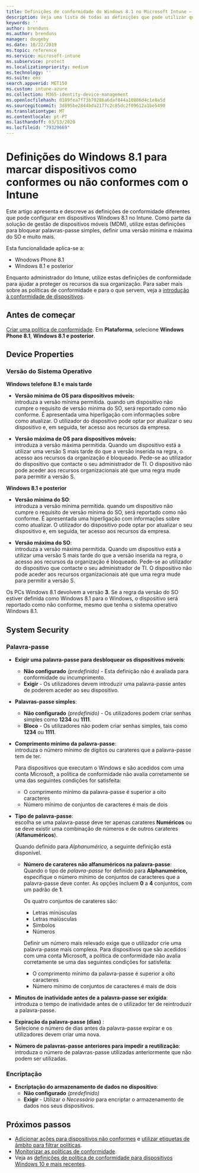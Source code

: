 ```yaml
---
title: Definições de conformidade do Windows 8.1 no Microsoft Intune – Azure | Microsoft Docs
description: Veja uma lista de todas as definições que pode utilizar quando define a conformidade para os seus dispositivos Windows 8.1 e Windows Phone 8.1 no Microsoft Intune. Verifique a conformidade da versão mínima e máxima do sistema operativo, defina o comprimento e as restrições das palavras-passe, ative a encriptação no armazenamento de dados e muito mais.
keywords: ''
author: brenduns
ms.author: brenduns
manager: dougeby
ms.date: 10/22/2019
ms.topic: reference
ms.service: microsoft-intune
ms.subservice: protect
ms.localizationpriority: medium
ms.technology: ''
ms.suite: ems
search.appverid: MET150
ms.custom: intune-azure
ms.collection: M365-identity-device-management
ms.openlocfilehash: 0189fea7f73b70286a6daf844a10806d4c1e8a5d
ms.sourcegitcommit: 3d895be2844bda2177c2c85dc2f09612a1be5490
ms.translationtype: MT
ms.contentlocale: pt-PT
ms.lasthandoff: 03/13/2020
ms.locfileid: "79329669"
---
```

# <a name="windows-81-settings-to-mark-devices-as-compliant-or-not-compliant-using-intune"></a>Definições do Windows 8.1 para marcar dispositivos como conformes ou não conformes com o Intune

Este artigo apresenta e descreve as definições de conformidade diferentes que pode configurar em dispositivos Windows 8.1 no Intune. Como parte da solução de gestão de dispositivos móveis (MDM), utilize estas definições para bloquear palavras-passe simples, definir uma versão mínima e máxima do SO e muito mais.

Esta funcionalidade aplica-se a:

- Wnodows Phone 8.1
- Windows 8.1 e posterior

Enquanto administrador do Intune, utilize estas definições de conformidade para ajudar a proteger os recursos da sua organização. Para saber mais sobre as políticas de conformidade e para o que servem, veja a [introdução à conformidade de dispositivos](device-compliance-get-started.md).

## <a name="before-you-begin"></a>Antes de começar

[Criar uma política de conformidade](create-compliance-policy.md#create-the-policy). Em **Plataforma**, selecione **Windows Phone 8.1**, **Windows 8.1 e posterior**.

## <a name="device-properties"></a>Device Properties

### <a name="operating-system-version"></a>Versão do Sistema Operativo

**Windows telefone 8.1 e mais tarde**
- **Versão mínima de OS para dispositivos móveis:**  
  introduza a versão mínima permitida. quando um dispositivo não cumpre o requisito de versão mínima do SO, será reportado como não conforme. É apresentada uma hiperligação com informações sobre como atualizar. O utilizador do dispositivo pode optar por atualizar o seu dispositivo e, em seguida, ter acesso aos recursos da empresa.

- **Versão máxima de OS para dispositivos móveis:**  
  introduza a versão máxima permitida. Quando um dispositivo está a utilizar uma versão S mais tarde do que a versão inserida na regra, o acesso aos recursos da organização é bloqueado. Pede-se ao utilizador do dispositivo que contacte o seu administrador de TI. O dispositivo não pode aceder aos recursos organizacionais até que uma regra mude para permitir a versão S.

**Windows 8.1 e posterior**
- **Versão mínima do SO**:  
  introduza a versão mínima permitida. quando um dispositivo não cumpre o requisito de versão mínima do SO, será reportado como não conforme. É apresentada uma hiperligação com informações sobre como atualizar. O utilizador do dispositivo pode optar por atualizar o seu dispositivo e, em seguida, ter acesso aos recursos da empresa.

- **Versão máxima do SO**:  
  introduza a versão máxima permitida. Quando um dispositivo está a utilizar uma versão S mais tarde do que a versão inserida na regra, o acesso aos recursos da organização é bloqueado. Pede-se ao utilizador do dispositivo que contacte o seu administrador de TI. O dispositivo não pode aceder aos recursos organizacionais até que uma regra mude para permitir a versão S.

Os PCs Windows 8.1 devolvem a versão **3**. Se a regra da versão do SO estiver definida como Windows 8.1 para o Windows, o dispositivo será reportado como não conforme, mesmo que tenha o sistema operativo Windows 8.1.

## <a name="system-security"></a>System Security

### <a name="password"></a>Palavra-passe

- **Exigir uma palavra-passe para desbloquear os dispositivos móveis**:  
  - **Não configurado** *(predefinido)* - Esta definição não é avaliada para conformidade ou incumprimento.
  - **Exigir** - Os utilizadores devem introduzir uma palavra-passe antes de poderem aceder ao seu dispositivo.

- **Palavras-passe simples**:  
  - **Não configurado** *(predefinido)* - Os utilizadores podem criar senhas simples como **1234** ou **1111**.
  - **Bloco** - Os utilizadores não podem criar senhas simples, tais como **1234** ou **1111**.  

- **Comprimento mínimo da palavra-passe**:  
  introduza o número mínimo de dígitos ou carateres que a palavra-passe tem de ter.

  Para dispositivos que executam o Windows e são acedidos com uma conta Microsoft, a política de conformidade não avalia corretamente se uma das seguintes condições for satisfeita:  
  - O comprimento mínimo da palavra-passe é superior a oito caracteres
  - Número mínimo de conjuntos de caracteres é mais de dois

- **Tipo de palavra-passe**:  
  escolha se uma palavra-passe deve ter apenas carateres **Numéricos** ou se deve existir uma combinação de números e de outros carateres (**Alfanuméricos**).

  Quando definido para *Alphanumérico,* a seguinte definição está disponível.  

  - **Número de carateres não alfanuméricos na palavra-passe**:  
    Quando o tipo de *palavra-passe* for definido para **Alphanumérico,** especifique o número mínimo de conjuntos de caracteres que a palavra-passe deve conter. As opções incluem **0** a **4** conjuntos, com um padrão de **1**.
    
    Os quatro conjuntos de carateres são:
    - Letras minúsculas
    - Letras maiúsculas
    - Símbolos
    - Números

    Definir um número mais relevado exige que o utilizador crie uma palavra-passe mais complexa. Para dispositivos que são acedidos com uma conta Microsoft, a política de conformidade não avalia corretamente se uma das seguintes condições for satisfeita:

    - O comprimento mínimo da palavra-passe é superior a oito caracteres
    - Número mínimo de conjuntos de caracteres é mais de dois

- **Minutos de inatividade antes de a palavra-passe ser exigida**:  
  introduza o tempo de inatividade antes de o utilizador ter de reintroduzir a palavra-passe.

- **Expiração da palavra-passe (dias)** :  
  Selecione o número de dias antes da palavra-passe expirar e os utilizadores devem criar uma nova.

- **Número de palavras-passe anteriores para impedir a reutilização**:  
  introduza o número de palavras-passe utilizadas anteriormente que não podem ser utilizadas.

### <a name="encryption"></a>Encriptação

- **Encriptação do armazenamento de dados no dispositivo**:  
  - **Não configurado** *(predefinido)*
  - **Exigir** - Utilizar *o Necessário* para encriptar o armazenamento de dados nos seus dispositivos.


<!-- not on phone   
- **Require encryption on mobile device**: **Require** the device to be encrypted to connect to data storage resources.
--> 

## <a name="next-steps"></a>Próximos passos

- [Adicionar ações para dispositivos não conformes](actions-for-noncompliance.md) e [utilizar etiquetas de âmbito para filtrar políticas](../fundamentals/scope-tags.md).
- [Monitorizar as políticas de conformidade](compliance-policy-monitor.md).
- Veja as [definições de política de conformidade para dispositivos Windows 10 e mais recentes](compliance-policy-create-windows.md).